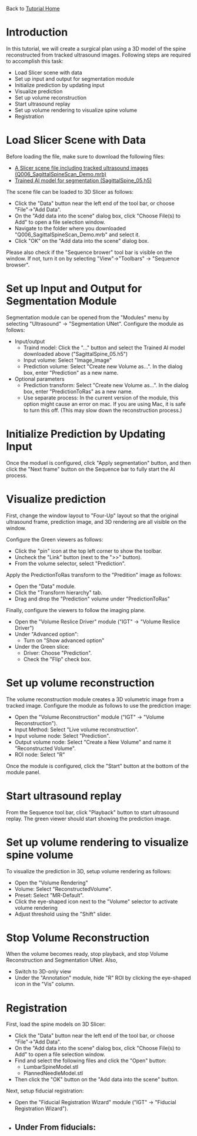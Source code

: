 Back to [Tutorial Home](https://rosmed.github.io/)

Introduction
============

In this tutorial, we will create a surgical plan using a 3D model of the spine reconstructed from tracked ultrasound images. Following steps are required to accomplish this task:

- Load Slicer scene with data
- Set up input and output for segmentation module
- Initialize prediction by updating input
- Visualize prediction
- Set up volume reconstruction
- Start ultrasound replay
- Set up volume rendering to visualize spine volume
- Registration


Load Slicer Scene with Data
===========================

Before loading the file, make sure to download the following files:
- [A Slicer scene file including tracked ultrasound images (Q006_SagittalSpineScan_Demo.mrb)](https://1drv.ms/u/s!AhiABcbe1DByhKVbAdzf_qwwhPdbTw?e=mbFLzt)
- [Trained AI model for segmentation (SagittalSpine_05.h5)](https://1drv.ms/u/s!AhiABcbe1DByhKVRv4S0PaaxXTiz8w?e=Rk3csS)


The scene file can be loaded to 3D Slicer as follows:
- Click the "Data" button near the left end of the tool bar, or choose "File"->"Add Data".
- On the "Add data into the scene" dialog box, click "Choose File(s) to Add" to open a file selection window.
- Navigate to the folder where you downloaded "Q006_SagittalSpineScan_Demo.mrb" and select it.
- Click "OK" on the "Add data into the scene" dialog box.

Please also check if the "Sequence brower" tool bar is visible on the window. If not, turn it on by selecting "View"->"Toolbars" -> "Sequence browser".


Set up Input and Output for Segmentation Module
===============================================

Segmentation module can be opened from the "Modules" menu by selecting "Ultrasound" -> "Segmentation UNet". Configure the module as follows:

- Input/output
  - Traind model: Click the "..." button and select the Trained AI model downloaded above ("SagittalSpine_05.h5")
  - Input volume: Select "Image_Image"
  - Prediction volume: Select "Create new Volume as...". In the dialog box, enter "Prediction" as a new name.
- Optional parameters
  - Prediction transform: Select "Create new Volume as...". In the dialog box, enter "PredictionToRas" as a new name.
  - Use separate process: In the current version of the module, this option might cause an error on mac. If you are using Mac, it is safe to turn this off. (This may slow down the reconstruction process.)

Initialize Prediction by Updating Input
=======================================
Once the moduel is configured, click "Apply segmentation" button, and then click the "Next frame" button on the Sequence bar to fully start the AI process. 


Visualize prediction
====================

First, change the window layout to "Four-Up" layout so that the original ultrasound frame, prediction image, and 3D rendering are all visible on the window.

Configure the Green viewers as follows:
- Click the "pin" icon at the top left corner to show the toolbar.
- Uncheck the "Link" button (next to the ">>" button).
- From the volume selector, select "Prediction".

Apply the PredictionToRas transform to the "Predition" image as follows:
- Open the "Data" module.
- Click the "Transform hierarchy" tab.
- Drag and drop the "Prediction" volume under "PredictionToRas"

Finally, configure the viewers to follow the imaging plane.
- Open the "Volume Reslice Driver" module ("IGT" -> "Volume Reslice Driver")
- Under "Advanced option":
  - Turn on "Show advanced option"
- Under the Green slice:
  - Driver: Choose "Prediction".
  - Check the "Flip" check box.
  

Set up volume reconstruction
============================

The volume reconstruction module creates a 3D volumetric image from a tracked image. Configure the module as follows to use the prediction image:

- Open the "Volume Reconstruction" module ("IGT" -> "Volume Reconstruction").
- Input Method: Select "Live volume reconstruction".
- Input volume node: Select "Prediction".
- Output volume node: Select "Create a New Volume" and name it "Reconstructed Volume".
- ROI node: Select "R"

Once the module is configured, click the "Start" button at the bottom of the module panel.


Start ultrasound replay
=======================

From the Sequence tool bar, click "Playback" button to start ultrasound replay. The green viewer should start showing the prediction image. 


Set up volume rendering to visualize spine volume
=================================================

To visualize the prediction in 3D, setup volume rendering as follows:
- Open the "Volume Rendering"
- Volume: Select "ReconstructedVolume".
- Preset: Select "MR-Default".
- Click the eye-shaped icon next to the "Volume" selector to activate volume rendering
- Adjust threshold using the "Shift" slider.

Stop Volume Reconstruction
==========================

When the volume becomes ready, stop playback, and stop Volume Reconstruction and Segmentation UNet. Also,
- Switch to 3D-only view
- Under the "Annotation" module, hide "R" ROI by clicking the eye-shaped icon in the "Vis" column.


Registration
============

First, load the spine models on 3D Slicer:
- Click the "Data" button near the left end of the tool bar, or choose "File"->"Add Data".
- On the "Add data into the scene" dialog box, click "Choose File(s) to Add" to open a file selection window.
- Find and select the following files and click the "Open" button:
  - LumbarSpineModel.stl
  - PlannedNeedleModel.stl
- Then click the "OK" button on the "Add data into the scene" button.


Next, setup fiducial registration:
- Open the "Fiducial Registration Wizard" module ("IGT" -> "Fiducial Registration Wizard").
- Under From fiducials:
  - 


